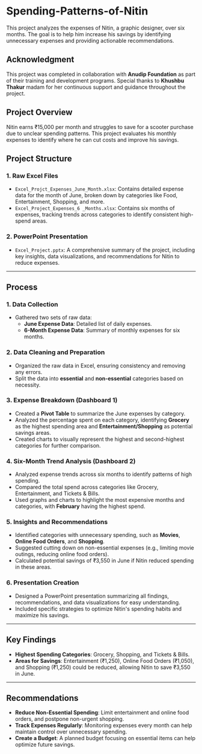 # Spending-Patterns-of-Nitin

This project analyzes the expenses of Nitin, a graphic designer, over six months. The goal is to help him increase his savings by identifying unnecessary expenses and providing actionable recommendations.

## Acknowledgment

This project was completed in collaboration with **Anudip Foundation** as part of their training and development programs. Special thanks to **Khushbu Thakur** madam for her continuous support and guidance throughout the project.

## Project Overview
Nitin earns ₹15,000 per month and struggles to save for a scooter purchase due to unclear spending patterns. This project evaluates his monthly expenses to identify where he can cut costs and improve his savings.

## Project Structure

### 1. Raw Excel Files
- `Excel_Projct_Expenses_June_Month.xlsx`: Contains detailed expense data for the month of June, broken down by categories like Food, Entertainment, Shopping, and more.
- `Excel_Project_Expenses_6 _Months.xlsx`: Contains six months of expenses, tracking trends across categories to identify consistent high-spend areas.

### 2. PowerPoint Presentation
- `Excel_Project.pptx`: A comprehensive summary of the project, including key insights, data visualizations, and recommendations for Nitin to reduce expenses.

---

## Process

### 1. Data Collection
- Gathered two sets of raw data: 
  - **June Expense Data**: Detailed list of daily expenses.
  - **6-Month Expense Data**: Summary of monthly expenses for six months.
  
### 2. Data Cleaning and Preparation
- Organized the raw data in Excel, ensuring consistency and removing any errors.
- Split the data into **essential** and **non-essential** categories based on necessity.

### 3. Expense Breakdown (Dashboard 1)
- Created a **Pivot Table** to summarize the June expenses by category.
- Analyzed the percentage spent on each category, identifying **Grocery** as the highest spending area and **Entertainment/Shopping** as potential savings areas.
- Created charts to visually represent the highest and second-highest categories for further comparison.

### 4. Six-Month Trend Analysis (Dashboard 2)
- Analyzed expense trends across six months to identify patterns of high spending.
- Compared the total spend across categories like Grocery, Entertainment, and Tickets & Bills.
- Used graphs and charts to highlight the most expensive months and categories, with **February** having the highest spend.

### 5. Insights and Recommendations
- Identified categories with unnecessary spending, such as **Movies**, **Online Food Orders**, and **Shopping**.
- Suggested cutting down on non-essential expenses (e.g., limiting movie outings, reducing online food orders).
- Calculated potential savings of ₹3,550 in June if Nitin reduced spending in these areas.

### 6. Presentation Creation
- Designed a PowerPoint presentation summarizing all findings, recommendations, and data visualizations for easy understanding.
- Included specific strategies to optimize Nitin's spending habits and maximize his savings.

---

## Key Findings
- **Highest Spending Categories**: Grocery, Shopping, and Tickets & Bills.
- **Areas for Savings**: Entertainment (₹1,250), Online Food Orders (₹1,050), and Shopping (₹1,250) could be reduced, allowing Nitin to save ₹3,550 in June.

---

## Recommendations
- **Reduce Non-Essential Spending**: Limit entertainment and online food orders, and postpone non-urgent shopping.
- **Track Expenses Regularly**: Monitoring expenses every month can help maintain control over unnecessary spending.
- **Create a Budget**: A planned budget focusing on essential items can help optimize future savings.
